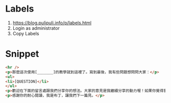 # Labels

1. https://blog.pulipuli.info/p/labels.html
2. Login as administrator
3. Copy Labels

# Snippet

````html
<hr />
<p>那麼這次使用[_______]的教學就到這裡了。寫到最後，我有些問題想問問大家：</p>
<ul>
<li>[QUESTION]</li>
</ul>
<p>歡迎在下面的留言處跟我們分享你的想法。大家的意見是我繼續分享的動力喔！如果你覺得我這篇實用的話，請幫我在AddThis分享工具按讚、將這篇分享到Facebook等社群媒體吧！</p>
<p>感謝你的耐心閱讀，我是布丁，讓我們下一篇見。</p>
````